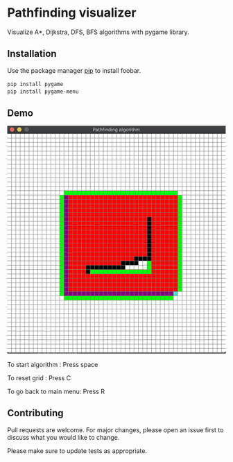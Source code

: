 # Pathfinding visualizer

Visualize A*, Dijkstra, DFS, BFS algorithms with pygame library.

## Installation

Use the package manager [pip](https://pip.pypa.io/en/stable/) to install foobar.

```bash
pip install pygame
pip install pygame-menu
```

## Demo

![Alt text](/img/demo.png?raw=true "Optional Title")

To start algorithm : Press space

To reset grid : Press C

To go back to main menu: Press R

## Contributing
Pull requests are welcome. For major changes, please open an issue first to discuss what you would like to change.

Please make sure to update tests as appropriate.

